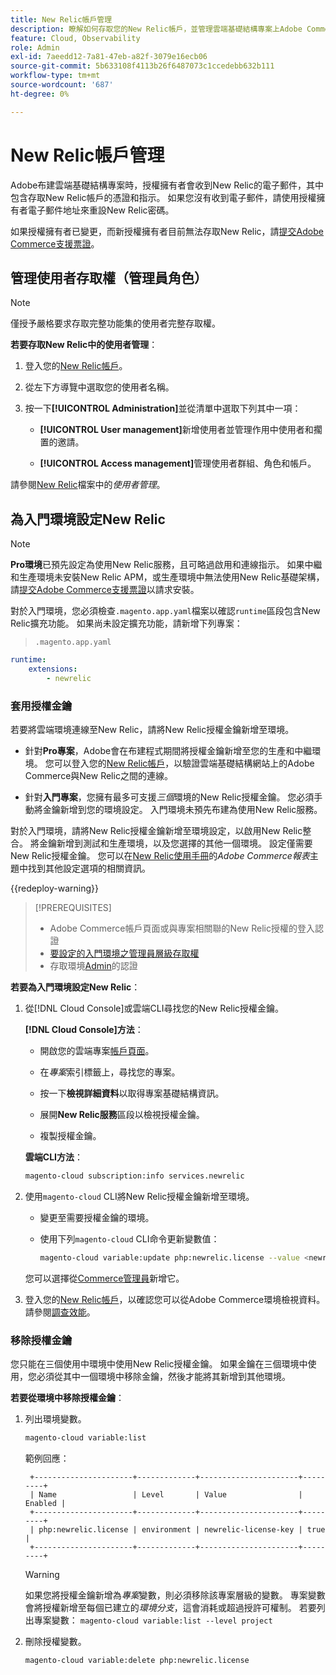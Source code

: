 ```yaml
---
title: New Relic帳戶管理
description: 瞭解如何存取您的New Relic帳戶，並管理雲端基礎結構專案上Adobe Commerce的存取權、整合和工具使用。
feature: Cloud, Observability
role: Admin
exl-id: 7aeedd12-7a81-47eb-a82f-3079e16ecb06
source-git-commit: 5b633108f4113b26f6487073c1ccedebb632b111
workflow-type: tm+mt
source-wordcount: '687'
ht-degree: 0%

---
```


# New Relic帳戶管理

Adobe布建雲端基礎結構專案時，授權擁有者會收到New Relic的電子郵件，其中包含存取New Relic帳戶的憑證和指示。 如果您沒有收到電子郵件，請使用授權擁有者電子郵件地址來重設New Relic密碼。

如果授權擁有者已變更，而新授權擁有者目前無法存取New Relic，請[提交Adobe Commerce支援票證](https://experienceleague.adobe.com/docs/commerce-knowledge-base/kb/help-center-guide/magento-help-center-user-guide.html?lang=zh-Hant#submit-ticket)。

## 管理使用者存取權（管理員角色）

>[!NOTE]
>
>僅授予嚴格要求存取完整功能集的使用者完整存取權。

**若要存取New Relic中的使用者管理**：

1. 登入您的[New Relic帳戶](https://login.newrelic.com/login)。

1. 從左下方導覽中選取您的使用者名稱。

1. 按一下&#x200B;**[!UICONTROL Administration]**&#x200B;並從清單中選取下列其中一項：

   - **[!UICONTROL User management]**&#x200B;新增使用者並管理作用中使用者和擱置的邀請。

   - **[!UICONTROL Access management]**&#x200B;管理使用者群組、角色和帳戶。

請參閱[New Relic](https://docs.newrelic.com/docs/accounts/accounts-billing/new-relic-one-user-management/user-management-ui-and-tasks/)檔案中的&#x200B;_使用者管理_。

## 為入門環境設定New Relic

>[!NOTE]
>
>**Pro環境**&#x200B;已預先設定為使用New Relic服務，且可略過啟用和連線指示。 如果中繼和生產環境未安裝New Relic APM，或生產環境中無法使用New Relic基礎架構，請[提交Adobe Commerce支援票證](https://experienceleague.adobe.com/docs/commerce-knowledge-base/kb/help-center-guide/magento-help-center-user-guide.html?lang=zh-Hant#submit-ticket)以請求安裝。

對於入門環境，您必須檢查`.magento.app.yaml`檔案以確認`runtime`區段包含New Relic擴充功能。 如果尚未設定擴充功能，請新增下列專案：

> `.magento.app.yaml`

```yaml
runtime:
    extensions:
        - newrelic
```

### 套用授權金鑰

若要將雲端環境連線至New Relic，請將New Relic授權金鑰新增至環境。

- 針對&#x200B;**Pro專案**，Adobe會在布建程式期間將授權金鑰新增至您的生產和中繼環境。 您可以登入您的[New Relic帳戶](https://login.newrelic.com/login)，以驗證雲端基礎結構網站上的Adobe Commerce與New Relic之間的連線。

- 針對&#x200B;**入門專案**，您擁有最多可支援&#x200B;_三個_&#x200B;環境的New Relic授權金鑰。 您必須手動將金鑰新增到您的環境設定。 入門環境未預先布建為使用New Relic服務。

對於入門環境，請將New Relic授權金鑰新增至環境設定，以啟用New Relic整合。 將金鑰新增到測試和生產環境，以及您選擇的其他一個環境。 設定僅需要New Relic授權金鑰。 您可以在[New Relic使用手冊](https://experienceleague.adobe.com/docs/commerce-admin/config/general/new-relic-reporting.html?lang=zh-Hant)的&#x200B;_Adobe Commerce報表_&#x200B;主題中找到其他設定選項的相關資訊。

{{redeploy-warning}}

>[!PREREQUISITES]
>
>- Adobe Commerce帳戶頁面或與專案相關聯的New Relic授權的登入認證
>- [要設定的入門環境之管理員層級存取權](../project/user-access.md)
>- 存取環境[Admin](https://experienceleague.adobe.com/docs/commerce-admin/systems/user-accounts/permissions.html?lang=zh-Hant)的認證

**若要為入門環境設定New Relic**：

1. 從[!DNL Cloud Console]或雲端CLI尋找您的New Relic授權金鑰。

   **[!DNL Cloud Console]方法**：

   - 開啟您的雲端專案[帳戶頁面](https://accounts.magento.cloud/user)。

   - 在&#x200B;_專案_&#x200B;索引標籤上，尋找您的專案。

   - 按一下&#x200B;**檢視詳細資料**&#x200B;以取得專案基礎結構資訊。

   - 展開&#x200B;**New Relic服務**&#x200B;區段以檢視授權金鑰。

   - 複製授權金鑰。

   **雲端CLI方法**：

   ```bash
   magento-cloud subscription:info services.newrelic
   ```

1. 使用`magento-cloud` CLI將New Relic授權金鑰新增至環境。

   - 變更至需要授權金鑰的環境。
   - 使用下列`magento-cloud` CLI命令更新變數值：

     ```bash
     magento-cloud variable:update php:newrelic.license --value <newrelic-license-key>
     ```

   您可以選擇從[Commerce管理員](https://experienceleague.adobe.com/docs/commerce-admin/start/reporting/new-relic-reporting.html?lang=zh-Hant#step-3%3A-configure-your-store)新增它。

1. 登入您的[New Relic帳戶](https://login.newrelic.com/login)，以確認您可以從Adobe Commerce環境檢視資料。 請參閱[調查效能](investigate-performance.md)。

### 移除授權金鑰

您只能在三個使用中環境中使用New Relic授權金鑰。 如果金鑰在三個環境中使用，您必須從其中一個環境中移除金鑰，然後才能將其新增到其他環境。

**若要從環境中移除授權金鑰**：

1. 列出環境變數。

   ```bash
   magento-cloud variable:list
   ```

   範例回應：

   ```
    +----------------------+-------------+----------------------+---------+
    | Name                 | Level       | Value                | Enabled |
    +----------------------+-------------+----------------------+---------+
    | php:newrelic.license | environment | newrelic-license-key | true    |
    +----------------------+-------------+----------------------+---------+
   ```

   >[!WARNING]
   >
   >如果您將授權金鑰新增為&#x200B;_專案_&#x200B;變數，則必須移除該專案層級的變數。 專案變數會將授權新增至每個已建立的&#x200B;_環境分支_，這會消耗或超過授許可權制。 若要列出專案變數： `magento-cloud variable:list --level project`

1. 刪除授權變數。

   ```bash
   magento-cloud variable:delete php:newrelic.license
   ```
